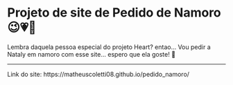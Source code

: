 # Projeto de site de Pedido de Namoro 😉💗💍
Lembra daquela pessoa especial do projeto Heart? entao...
Vou pedir a Nataly em namoro com esse site... espero que ela goste! 🤍
<hr>
Link do site: https://matheuscoletti08.github.io/pedido_namoro/
